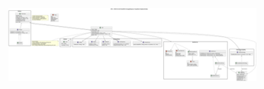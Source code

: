 ![alt text](ZLTVRzis47_Nfo0mO9EGsFqtx45eWogMaggnPSDoc_R9e6NQvYnHXaZ7yRO2_GxR9-mdsP6KP4fExEObujsHl3lU_UxdzrpWGcopr19Kf0Hvam7wyVq_50_xeO_wVH_jg5YXM611x54OEPVmNS1YkRTzoZU4SGAoKP4_xkrhpDRIWB9bIaJEx5xE5dJfM1PVKxR11SxG1YThl2InsCDj1Ka4biQ6GP9YpZqX2ZhR2X8cEOlf.svg)